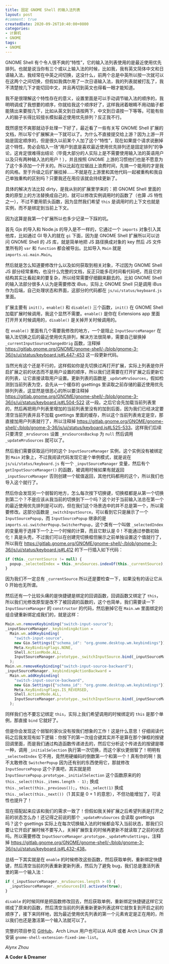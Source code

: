 ```yaml
---
title: 固定 GNOME Shell 的输入法列表
layout: post
#comment: true
createdDate: 2020-09-26T10:40:00+0800
categories:
- 计算机
- GNOME
tags:
- GNOME
---
```

GNOME Shell 有个令人很不爽的“特性”，它的输入法列表使用的是最近使用优先排列。也就是说当你有三个或以上输入法的时候，比如我，我有英文简体中文和日语输入法，我经常在中英之间切换，这没什么，前两个总是中英所以按一次就可以在这两个之间切换，但假如我偶尔用了一次日语输入法，我的列表就被打乱了，我不清楚按几下才能切回中文，并且再切到英文也得看一眼才能知道。

<!--more-->

我不是很理解这个特性存在的意义，设置里面是可以手动调节输入法的顺序的，我明明调成了我想要的顺序，你就给我这个顺序好了，这样我闭着眼睛不用动脑子都能猜出来要按几下，比如从英文到日语按两下，中文到日语按一下等等。可能有些人的脑子长得比较擅长模拟最近使用优先排列？反正我不行。

既然感觉不爽那就动手处理一下好了，最近看了一些有关写 GNOME Shell 扩展的文档，所以写个扩展解决一下就可以了。为什么不直接提交给上游？因为上游一开始是固定顺序的，但是很久以前某个人加了这个“特性”，现在如果提个请求说删掉这个特性，势必会陷入一场“用户到底是喜欢最近使用优先排列还是固定排列”的争论，这肯定很难得出结论（毕竟大部分的人实际上是不需要使用输入法的英语用户以及只有两种输入法的用户！），并且按照 GNOME 上游的习惯他们也是不愿意为了这个多添加一个开关的。所以比起在拉锯战上浪费时间，先搞一个能用的才是我的风格。至于升级之后扩展挂掉……不就是在上游里和其他代码一起被重构和我自己单独重构的区别吗？只要我还在用应该就会持续更新了。

具体的解决方法比较 dirty，是我从别的扩展里学来的：把 GNOME Shell 里面的类的原型上的方法替换成自己的，就可以修改实例调用时的函数了（也算 JS 特性之一），不过不要用箭头函数，因为显然我们希望 `this` 是调用时的上下文也就是实例，而不是绑定到当前上下文。

因为这算是我第一个扩展所以也多少记录一下踩的坑。

首先 Gjs 的导入和 Node.js 的导入是不一样的，它通过一个 `imports` 对象引入其他库，比如通过 GI 导入的就在 `gi` 下面，因为是 GNOME Shell 扩展所以可以访问 GNOME Shell 的 JS 库，就是简单地把 JS 路径换成对象的 key 然后 JS 文件里所有的 `var` 和 `function` 都会被导出。比如导入 `Main` 就是 `imports.ui.main.Main`。

然后就是怎么知道要修改什么以及如何获取到相关对象，不过因为 GNOME Shell JS 部分经常重构，也没什么完整的文档，反正只能多花时间看代码吧，而且它的结构其实比看起来的要复杂，所以经常需要仔细翻来翻去的。比如 GNOME Shell 的输入法部分很多人认为是需要修改 iBus，实际上 GNOME Shell 只是调用 iBus 作为后端，自己处理状态和界面，这部分的代码都在 `js/ui/status/keyboard.js` 里面。

扩展主要有 `init()`，`enable()` 和 `disable()` 三个函数，`init()` 在 GNOME Shell 加载扩展时候调用，我这个显然不需要。`enable()` 是你在 Extensions app 里面打开开关时候调用的，`disable()` 是关掉开关时候调用的。

在 `enable()` 里面有几个需要我修改的地方，一个是阻止 `InputSourceManager` 在输入法切换之后的最近使用优先排列，解决方法很简单，需要自己替换掉 `_currentInputSourceChangedOrig` 函数，注释掉 <https://gitlab.gnome.org/GNOME/gnome-shell/-/blob/gnome-3-36/js/ui/status/keyboard.js#L447-453> 这一段更新代码。

当然光有这个还是不行的，这样假如你是先切换过再打开扩展，实际上列表是你开启扩展之前的状态而不是用户设置的顺序，所以我们还需要在打开扩展之后更新它的列表，让它直接读取用户设置。更新列表的函数是 `_updateMruSources`，假如检测到当前列表为空，会先从一个缓存的 gsettings 里读取之前存储的最近使用优先排列列表，这显然是很恶心的所以要注释掉 <https://gitlab.gnome.org/GNOME/gnome-shell/-/blob/gnome-3-36/js/ui/status/keyboard.js#L504-522> 这一段。之后它会先加载当前列表里的，然后再把用户列表里增加的当前列表里没有的加到后面，因为我们已经决定要清空当前列表并且不加载 gsettings 里面的缓存，所以这个当前列表肯定是空，那直接加用户列表就行了，所以注释掉 <https://gitlab.gnome.org/GNOME/gnome-shell/-/blob/gnome-3-36/js/ui/status/keyboard.js#L525-533>。这样我们后续只要清空 `_mruSources` 设置 `_mruSourcesBackup` 为 `null` 然后调用 `_updateMruSources` 就可以了。

然后我们需要获取运行时的这个 `InputSourceManager` 实例，这个实例没有被绑定到 `Main` 对象上，不过我阅读代码发现它是个单例模式，就是说在 `js/ui/status/keyboard.js` 有一个 `_inputSourceManager` 变量，然后有个 `getInputSourceManager()` 的函数，被调用时候如果有就返回 `_inputSourceManager` 否则创建一个赋值返回，其他代码都用的这个，所以我们也导入这个就行了。

然后你会发现另一个弱智的地方，怎么每次按下切换键，切换框都是从第一个切换到第二个？不是应该从我当前的切换到下一个吗？这个对于当前输入法总在第一个的最近使用优先排列是可以的，但在我们这个场景选中的并不总是第一个，所以需要修改。这部分函数是 `_switchInputSource`，可以看到它只是展示了一个 `InputSourcePopup`，而 `InputSourcePopup` 继承的是 `imports.ui.switcherPopup.SwitcherPopup`，这个类有一个叫做 `_selectedIndex` 的变量用于选择下一个上一个时候的计算，而且它默认是 0！不能通过参数初始化！真是头秃，不过我们可以在创建完切换框但展示之前单独设置这个值就行了，所以我在 <https://gitlab.gnome.org/GNOME/gnome-shell/-/blob/gnome-3-36/js/ui/status/keyboard.js#L412> 的下一行插入如下代码：

```JavaScript
if (this._currentSource != null) {
  popup._selectedIndex = this._mruSources.indexOf(this._currentSource);
}
```

因为我们不一定总有 `_currentSource` 所以还是要检查一下，如果没有的话让它从 0 开始也无所谓。

然后还有一个比较头痛的是快捷键是绑定的回调函数，回调函数又绑定了 `this`，所以我们光修改原型是改不了被回调的函数的，这个也简单，我们需要读一下 `InputSourceManager` 的 `constructor` 的代码，然后删掉它在 `Main.wm` 里面绑定的组合键重新绑定成我们的，就是这样：

```JavaScript
Main.wm.removeKeybinding("switch-input-source");
_inputSourceManager._keybindingAction =
  Main.wm.addKeybinding(
    "switch-input-source",
    new Gio.Settings({"schema_id": "org.gnome.desktop.wm.keybindings"}),
    Meta.KeyBindingFlags.NONE,
    Shell.ActionMode.ALL,
    InputSourceManager.prototype._switchInputSource.bind(_inputSourceManager)
  );
Main.wm.removeKeybinding("switch-input-source-backward");
_inputSourceManager._keybindingActionBackward =
  Main.wm.addKeybinding(
    "switch-input-source-backward",
    new Gio.Settings({"schema_id": "org.gnome.desktop.wm.keybindings"}),
    Meta.KeyBindingFlags.IS_REVERSED,
    Shell.ActionMode.ALL,
    InputSourceManager.prototype._switchInputSource.bind(_inputSourceManager)
  );
```

同样我们也不要忘记绑定 `this`，实际上我们希望调用的时候绑定的 `this` 是那个单例，那直接 `bind` 它就好了。

但是你会发现这个弱智的家伙没有按我们想象的工作！这是什么意思！仔细阅读代码之后我发现有如下逻辑：你按下的第一次组合键其实并不是算在那个弹框的按键回调里面，而是我们通过构造函数传递进去的，然后它分析这个传进去的按键是哪一种，调用 `_initialSelection` 执行第一次切换，而这个家伙更弱智了！明明有 `_selectedIndex` 它不用，竟然用硬编码的倒数第一个和第一个！真有你的啊！我不太敢修改 `SwitcherPopup` 因为还有别的东西使用它，那就修改 `InputSourcePopup` 这个子类吧，其实就是把 `InputSourcePopup.prototype._initialSelection` 这个函数原来的的 `this._select(this._items.length - 1);` 换成 `this._select(this._previous());`，`this._select(1)` 换成 `this._select(this._next())`（1 其实是 0 + 1 的意思），不但功能增加了，可读性也提升了！

现在搭配起来应该和我们的需求一致了！但假如我关掉扩展之后希望列表是打开之前的状态怎么办！还记得之前说的那个 `_updateMruSources` 会读取 gsettings 吗？这个 gsettings 实际上在每次切换输入法的时候都会写入当前状态，那我们只要让它开启扩展时候不要写入，关掉扩展恢复的时候再更新不就读取了之前的状态吗。所以需要修改 `InputSourceManager.prototype._updateMruSettings`，注释掉 <https://gitlab.gnome.org/GNOME/gnome-shell/-/blob/gnome-3-36/js/ui/status/keyboard.js#L432-438>。

总结一下其实就是在 `enable` 的时候修改这些函数，然后获取单例，重新绑定快捷键，然后清空当前的列表重新更新列表，然后为了避免 bug，我们总是激活列表里的第一个输入法：

```JavaScript
if (_inputSourceManager._mruSources.length > 0) {
  _inputSourceManager._mruSources[0].activate(true);
}
```

`disable` 的时候同样是把函数修改回去，然后获取单例，重新绑定快捷键这样它又绑成了原来的函数，然后清空当前的列表重新更新列表这样它就恢复到开启之前的顺序了，接下来同样地，因为最近使用优先列表的第一个元素肯定是正在用的，所以我们也还是激活第一个输入法就可以了。

完整的项目参见 [GitHub](https://github.com/AlynxZhou/gnome-shell-extension-fixed-ime-list/)，Arch Linux 用户也可以从 AUR 或者 Arch Linux CN 源安装 `gnome-shell-extension-fixed-ime-list`。

*Alynx Zhou*

**A Coder & Dreamer**
